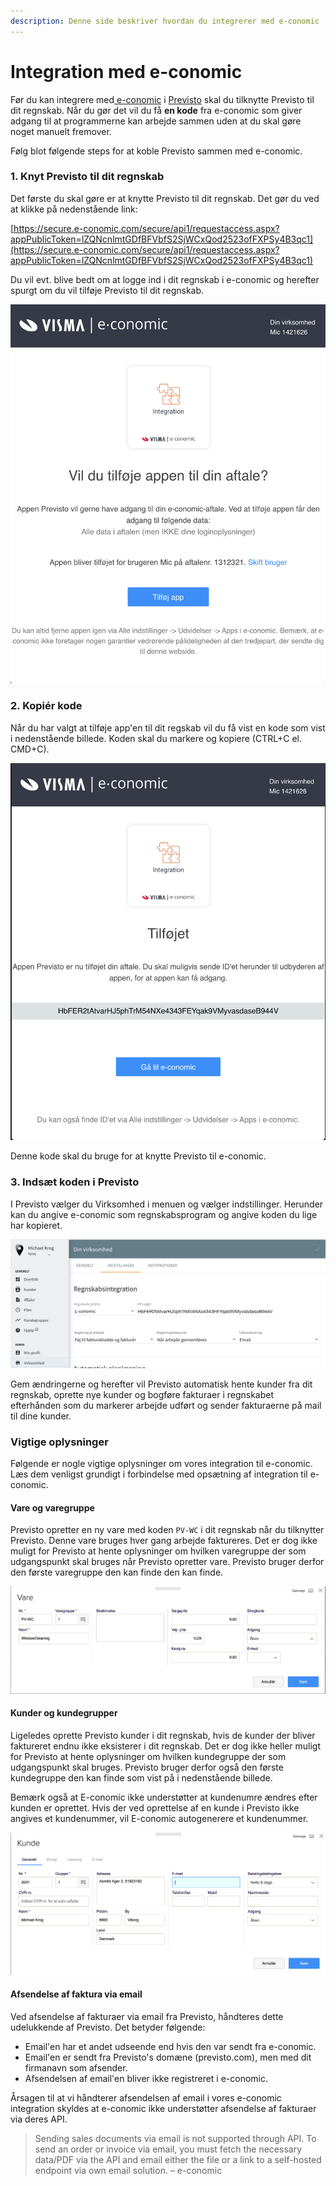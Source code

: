 ```yaml
---
description: Denne side beskriver hvordan du integrerer med e-conomic
---
```


# Integration med e-conomic

Før du kan integrere med[ e-conomic](https://e-conomic.com) i [Previsto](https://previsto.com) skal du tilknytte Previsto til dit regnskab. Når du gør det vil du få **en kode** fra e-conomic som giver adgang til at programmerne kan arbejde sammen uden at du skal gøre noget manuelt fremover.

Følg blot følgende steps for at koble Previsto sammen med e-conomic.

### 1. Knyt Previsto til dit regnskab

Det første du skal gøre er at knytte Previsto til dit regnskab. Det gør du ved at klikke på nedenstående link: 

[https://secure.e-conomic.com/secure/api1/requestaccess.aspx?appPublicToken=lZQNcnlmtGDfBFVbfS2SjWCxQod2523ofFXPSy4B3qc1](https://secure.e-conomic.com/secure/api1/requestaccess.aspx?appPublicToken=lZQNcnlmtGDfBFVbfS2SjWCxQod2523ofFXPSy4B3qc1)

Du vil evt. blive bedt om at logge ind i dit regnskab i e-conomic og herefter spurgt om du vil tilføje Previsto til dit regnskab.

![Tilf&#xF8;jelse af app til regnskab](../.gitbook/assets/skaermbillede-2020-02-20-kl.-16.06.39.png)

### 2. Kopiér kode

Når du har valgt at tilføje app'en til dit regskab vil du få vist en kode som vist i nedenstående billede. Koden skal du markere og kopiere \(CTRL+C el. CMD+C\).

![](../.gitbook/assets/skaermbillede-2020-02-20-kl.-16.07.20.png)

Denne kode skal du bruge for at knytte Previsto til e-conomic.

### 3. Indsæt koden i Previsto

I Previsto vælger du Virksomhed i menuen og vælger indstillinger. Herunder kan du angive e-conomic som regnskabsprogram og angive koden du lige har kopieret.

![](../.gitbook/assets/skaermbillede-2020-02-20-kl.-16.21.33.png)

Gem ændringerne og herefter vil Previsto automatisk hente kunder fra dit regnskab, oprette nye kunder og bogføre fakturaer i regnskabet efterhånden som du markerer arbejde udført og sender fakturaerne på mail til dine kunder.

### **Vigtige oplysninger**

Følgende er nogle vigtige oplysninger om vores integration til e-conomic. Læs dem venligst grundigt i forbindelse med opsætning af integration til e-conomic.

#### **Vare og varegruppe** 

Previsto opretter en ny vare med koden `PV-WC` i dit regnskab når du tilknytter Previsto. Denne vare bruges hver gang arbejde faktureres. Det er dog ikke muligt for Previsto at hente oplysninger om hvilken varegruppe der som udgangspunkt skal bruges når Previsto opretter vare. Previsto bruger derfor den første varegruppe den kan finde den kan finde.

![Previsto opretter en ny vare med den f&#xF8;rste varegruppe den kan finde](../.gitbook/assets/skaermbillede-2020-02-24-kl.-14.57.59.png)

#### Kunder og kundegrupper

Ligeledes oprette Previsto kunder i dit regnskab, hvis de kunder der bliver faktureret endnu ikke eksisterer i dit regnskab. Det er dog ikke heller muligt for Previsto at hente oplysninger om hvilken kundegruppe der som udgangspunkt skal bruges. Previsto bruger derfor også den første kundegruppe den kan finde som vist på i nedenstående billede.

Bemærk også at E-conomic ikke understøtter at kundenumre ændres efter kunden er oprettet. Hvis der ved oprettelse af en kunde i Previsto ikke angives et kundenummer, vil E-conomic autogenerere et kundenummer. 

![Previsto bruger den f&#xF8;rste kundegruppe den kan finde n&#xE5;r der oprettes kunder](../.gitbook/assets/skaermbillede-2020-02-24-kl.-15.00.55.png)

#### **Afsendelse af faktura via email**

Ved afsendelse af fakturaer via email fra Previsto, håndteres dette udelukkende af Previsto. Det betyder følgende:

* Email'en har et andet udseende end hvis den var sendt fra e-conomic.
* Email'en er sendt fra Previsto's domæne \(previsto.com\), men med dit firmanavn som afsender.
* Afsendelsen af email'en bliver ikke registreret i e-conomic.

Årsagen til at vi håndterer afsendelsen af email i vores e-conomic integration skyldes at e-conomic ikke understøtter afsendelse af fakturaer via deres API.

> Sending sales documents via email is not supported through API. To send an order or invoice via email, you must fetch the necessary data/PDF via the API and email either the file or a link to a self-hosted endpoint via own email solution. – e-conomic

 

